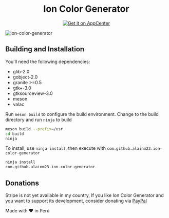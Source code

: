 <div align="center">
  <h1 align="center">Ion Color Generator</h1>
 
  <a href="https://appcenter.elementary.io/com.github.alainm23.ion-color-generator"><img src="https://appcenter.elementary.io/badge.svg?new" alt="Get it on AppCenter" /></a>
</div>

![ion-color-generator](https://raw.githubusercontent.com/alainm23/ion-color-generator/master/data/screenshot-01.png)

## Building and Installation

You'll need the following dependencies:
* glib-2.0
* gobject-2.0
* granite >=0.5
* gtk+-3.0
* gtksourceview-3.0
* meson
* valac

Run `meson build` to configure the build environment. Change to the build directory and run `ninja` to build

```bash
meson build --prefix=/usr
cd build
ninja
```

To install, use `ninja install`, then execute with `com.github.alainm23.ion-color-generator`

```bash
ninja install
com.github.alainm23.ion-color-generator
```

## Donations
Stripe is not yet available in my country, If you like Ion Color Generator and you want to support its development, consider donating via [PayPal](https://www.paypal.me/alainm23)

Made with ❤ in Perú

